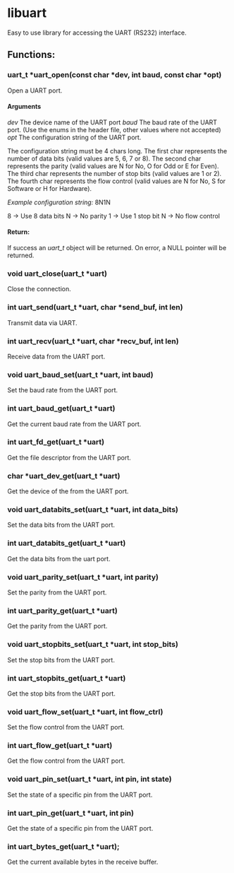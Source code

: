 # libuart

Easy to use library for accessing the UART (RS232) interface.


## Functions:

### uart\_t *uart\_open(const char *dev, int baud, const char *opt)

Open a UART port.

#### Arguments
*dev*   The device name of the UART port
*baud*  The baud rate of the UART port. (Use the enums in the header file, other values where not accepted) 
*opt*   The configuration string of the UART port.

The configuration string must be 4 chars long. The first char represents the number of data bits (valid values are 5, 6, 7 or 8). The second char represents the parity (valid values are N for No, O for Odd or E for Even). The third char represents the number of stop bits (valid values are 1 or 2). The fourth char represents the flow control (valid values are N for No, S for Software or H for Hardware).

*Example configuration string:*
8N1N

8 -> Use 8 data bits
N -> No parity
1 -> Use 1 stop bit
N -> No flow control

#### Return:
If success an *uart\_t* object will be returned. On error, a NULL pointer
will be returned.

### void uart\_close(uart\_t *uart)

Close the connection.

### int uart_send(uart_t *uart, char *send_buf, int len)

Transmit data via UART.

### int uart_recv(uart_t *uart, char *recv_buf, int len)

Receive data from the UART port.

### void uart_baud_set(uart_t *uart, int baud)

Set the baud rate from the UART port.

### int uart_baud_get(uart_t *uart)

Get the current baud rate from the UART port.

### int uart_fd_get(uart_t *uart)

Get the file descriptor from the UART port.

### char *uart_dev_get(uart_t *uart)

Get the device of the from the UART port.

### void uart_databits_set(uart_t *uart, int data_bits)

Set the data bits from the UART port.

### int uart_databits_get(uart_t *uart)

Get the data bits from the uart port.

### void uart_parity_set(uart_t *uart, int parity)

Set the parity from the UART port.

### int uart_parity_get(uart_t *uart)

Get the parity from the UART port.

### void uart_stopbits_set(uart_t *uart, int stop_bits)

Set the stop bits from the UART port.

### int uart_stopbits_get(uart_t *uart)

Get the stop bits from the UART port.

### void uart_flow_set(uart_t *uart, int flow_ctrl)

Set the flow control from the UART port.

### int uart_flow_get(uart_t *uart)

Get the flow control from the UART port.

### void uart_pin_set(uart_t *uart, int pin, int state)

Set the state of a specific pin from the UART port.

### int uart_pin_get(uart_t *uart, int pin)

Get the state of a specific pin from the UART port.

### int uart_bytes_get(uart_t *uart);

Get the current available bytes in the receive buffer.
